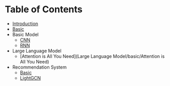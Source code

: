 # Table of Contents

- [Introduction](Introduction.md)
- [Basic](Basic.md)
- Basic Model
    - [CNN](Basic%20Model/CNN.md)
    - [RNN](Basic%20Model/RNN.md)
- Large Language Model
    - [Attention is All You Need](Large Language Model/basic/Attention is All You Need)
- Recommendation System
    - [Basic](Recommendation%20System/Basic.md)
    - [LightGCN](Recommendation%20System/LightGCN.md)

